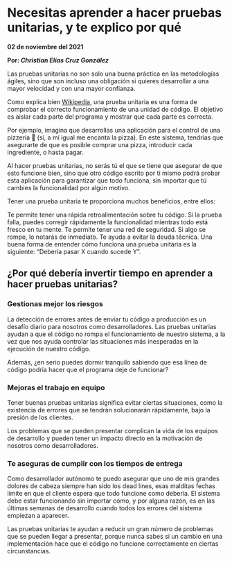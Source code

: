 # Necesitas aprender a hacer pruebas unitarias, y te explico por qué

__02 de noviembre del 2021__

__Por: *Christian Elías Cruz González*__

Las pruebas unitarias no son solo una buena práctica en las metodologías ágiles, sino que son incluso una obligación si quieres desarrollar a una mayor velocidad y con una mayor confianza.

Como explica bien [Wikipedia](https://es.wikipedia.org/wiki/Prueba_unitaria), una prueba unitaria es una forma de comprobar el correcto funcionamiento de una unidad de código. El objetivo es aislar cada parte del programa y mostrar que cada parte es correcta.

Por ejemplo, imagina que desarrollas una aplicación para el control de una pizzería 🍕 (sí, a mí igual me encanta la pizza). En este sistema, tendrías que asegurarte de que es posible comprar una pizza, introducir cada ingrediente, o hasta pagar.

Al hacer pruebas unitarias, no serás tú el que se tiene que asegurar de que esto funcione bien, sino que otro código escrito por ti mismo podrá probar esta aplicación para garantizar que todo funciona, sin importar que tú cambies la funcionalidad por algún motivo.

Tener una prueba unitaria te proporciona muchos beneficios, entre ellos:

Te permite tener una rápida retroalimentación sobre tu código. Si la prueba falla, puedes corregir rápidamente la funcionalidad mientras todo está fresco en tu mente.
Te permite tener una red de seguridad. Si algo se rompe, lo notarás de inmediato.
Te ayuda a evitar la deuda técnica.
Una buena forma de entender cómo funciona una prueba unitaria es la siguiente: “Debería pasar X cuando sucede Y”.

## ¿Por qué debería invertir tiempo en aprender a hacer pruebas unitarias?

### Gestionas mejor los riesgos
La detección de errores antes de enviar tu código a producción es un desafío diario para nosotros como desarrolladores. Las pruebas unitarias ayudan a que el código no rompa el funcionamiento de nuestro sistema, a la vez que nos ayuda controlar las situaciones más inesperadas en la ejecución de nuestro código.

Además, ¿en serio puedes dormir tranquilo sabiendo que esa línea de código podría hacer que el programa deje de funcionar?

### Mejoras el trabajo en equipo

Tener buenas pruebas unitarias significa evitar ciertas situaciones, como la existencia de errores que se tendrán solucionarán rápidamente, bajo la presión de los clientes.

Los problemas que se pueden presentar complican la vida de los equipos de desarrollo y pueden tener un impacto directo en la motivación de nosotros como desarrolladores.

### Te aseguras de cumplir con los tiempos de entrega

Como desarrollador autónomo te puedo asegurar que uno de mis grandes dolores de cabeza siempre han sido los dead lines, esas malditas fechas límite en que el cliente espera que todo funcione como debería. El sistema debe estar funcionando sin importar cómo, y por alguna razón, es en las últimas semanas de desarrollo cuando todos los errores del sistema empiezan a aparecer.

Las pruebas unitarias te ayudan a reducir un gran número de problemas que se pueden llegar a presentar, porque nunca sabes si un cambio en una implementación hace que el código no funcione correctamente en ciertas circunstancias.
